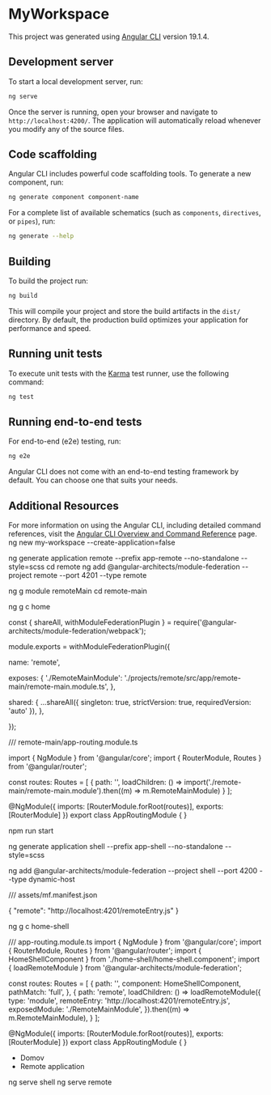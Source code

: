 # MyWorkspace

This project was generated using [Angular CLI](https://github.com/angular/angular-cli) version 19.1.4.

## Development server

To start a local development server, run:

```bash
ng serve
```

Once the server is running, open your browser and navigate to `http://localhost:4200/`. The application will automatically reload whenever you modify any of the source files.

## Code scaffolding

Angular CLI includes powerful code scaffolding tools. To generate a new component, run:

```bash
ng generate component component-name
```

For a complete list of available schematics (such as `components`, `directives`, or `pipes`), run:

```bash
ng generate --help
```

## Building

To build the project run:

```bash
ng build
```

This will compile your project and store the build artifacts in the `dist/` directory. By default, the production build optimizes your application for performance and speed.

## Running unit tests

To execute unit tests with the [Karma](https://karma-runner.github.io) test runner, use the following command:

```bash
ng test
```

## Running end-to-end tests

For end-to-end (e2e) testing, run:

```bash
ng e2e
```

Angular CLI does not come with an end-to-end testing framework by default. You can choose one that suits your needs.

## Additional Resources

For more information on using the Angular CLI, including detailed command references, visit the [Angular CLI Overview and Command Reference](https://angular.dev/tools/cli) page.
ng new my-workspace --create-application=false

ng generate application remote --prefix app-remote --no-standalone --style=scss
cd remote
ng add @angular-architects/module-federation --project remote --port 4201 --type remote

ng g module remoteMain
cd remote-main

ng g c home

const { shareAll, withModuleFederationPlugin } = require('@angular-architects/module-federation/webpack');

module.exports = withModuleFederationPlugin({

  name: 'remote',

  exposes: {
    './RemoteMainModule': './projects/remote/src/app/remote-main/remote-main.module.ts',
  },

  shared: {
    ...shareAll({ singleton: true, strictVersion: true, requiredVersion: 'auto' }),
  },

});


/// remote-main/app-routing.module.ts

import { NgModule } from '@angular/core';
import { RouterModule, Routes } from '@angular/router';

const routes: Routes = [
  {
    path: '',
    loadChildren: () => import('./remote-main/remote-main.module').then((m) => m.RemoteMainModule)
  }
];

@NgModule({
  imports: [RouterModule.forRoot(routes)],
  exports: [RouterModule]
})
export class AppRoutingModule { }



npm run start

ng generate application shell --prefix app-shell --no-standalone --style=scss

ng add @angular-architects/module-federation --project shell --port 4200 --type dynamic-host

/// assets/mf.manifest.json

{
	"remote": "http://localhost:4201/remoteEntry.js"
}


ng g c home-shell

/// app-routing.module.ts
import { NgModule } from '@angular/core';
import { RouterModule, Routes } from '@angular/router';
import { HomeShellComponent } from './home-shell/home-shell.component';
import { loadRemoteModule } from '@angular-architects/module-federation';

const routes: Routes = [
  {
    path: '',
    component: HomeShellComponent,
    pathMatch: 'full',
  },
  {
    path: 'remote',
    loadChildren: () =>
      loadRemoteModule({
        type: 'module',
        remoteEntry: 'http://localhost:4201/remoteEntry.js',
        exposedModule: './RemoteMainModule',
      }).then((m) => m.RemoteMainModule),
  }
];

@NgModule({
  imports: [RouterModule.forRoot(routes)],
  exports: [RouterModule]
})
export class AppRoutingModule { }



<!-- app.component.html -->
<ul>
  <li><a routerLinkActive="active" routerLink="/">Domov</a></li>
  <li><a routerLink="/remote">Remote application</a></li>
</ul>

<router-outlet></router-outlet>


ng serve shell
ng serve remote